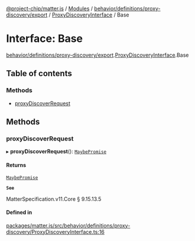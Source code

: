 [@project-chip/matter.js](../README.md) / [Modules](../modules.md) / [behavior/definitions/proxy-discovery/export](../modules/behavior_definitions_proxy_discovery_export.md) / [ProxyDiscoveryInterface](../modules/behavior_definitions_proxy_discovery_export.ProxyDiscoveryInterface.md) / Base

# Interface: Base

[behavior/definitions/proxy-discovery/export](../modules/behavior_definitions_proxy_discovery_export.md).[ProxyDiscoveryInterface](../modules/behavior_definitions_proxy_discovery_export.ProxyDiscoveryInterface.md).Base

## Table of contents

### Methods

- [proxyDiscoverRequest](behavior_definitions_proxy_discovery_export.ProxyDiscoveryInterface.Base.md#proxydiscoverrequest)

## Methods

### proxyDiscoverRequest

▸ **proxyDiscoverRequest**(): [`MaybePromise`](../modules/util_export.md#maybepromise)

#### Returns

[`MaybePromise`](../modules/util_export.md#maybepromise)

**`See`**

MatterSpecification.v11.Core § 9.15.13.5

#### Defined in

[packages/matter.js/src/behavior/definitions/proxy-discovery/ProxyDiscoveryInterface.ts:16](https://github.com/project-chip/matter.js/blob/0c058ae17fdba4c0b89b8b13c309011d51782299/packages/matter.js/src/behavior/definitions/proxy-discovery/ProxyDiscoveryInterface.ts#L16)
